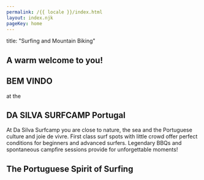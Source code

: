 ```yaml
---
permalink: /{{ locale }}/index.html
layout: index.njk
pageKey: home
---
```


title: "Surfing and Mountain Biking"

<section>

## A warm welcome to you!

# BEM VINDO

at the

## DA SILVA SURFCAMP Portugal

At Da Silva Surfcamp you are close to nature, the sea and the Portuguese culture and joie de vivre. First class surf spots with little crowd offer perfect conditions for beginners and advanced surfers. Legendary BBQs and spontaneous campfire sessions provide for unforgettable moments!

## The Portuguese Spirit of Surfing
</section>

